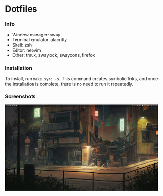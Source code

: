# Dotfiles

### Info
- Window manager: sway
- Terminal emulator: alacritty
- Shell: zsh
- Editor: neovim
- Other: tmux, swaylock, swaycons, firefox

### Installation
To install, run `make sync -s`. This command creates symbolic links, and once the installation is complete, there is no need to run it repeatedly.

### Screenshots
![Desktop](./screenshots/desktop.png)
